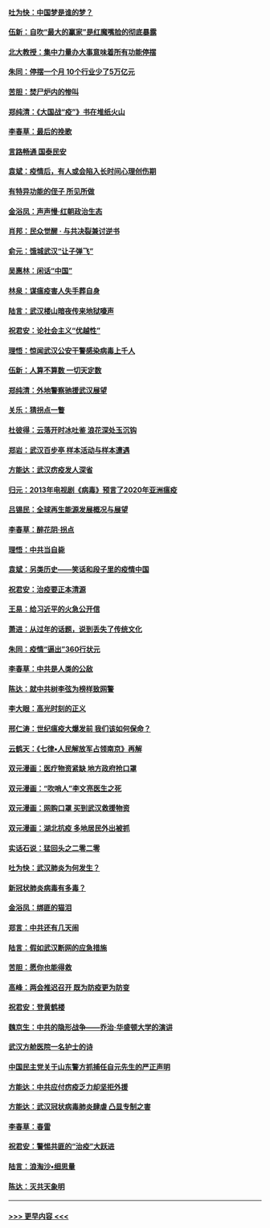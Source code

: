 #### [吐为快：中国梦是谁的梦？](../pages/nsc993/n11906564.md?t=03020802) 
#### [伍新：自吹“最大的赢家”是红魔嘴脸的彻底暴露](../pages/nsc993/n11906407.md?t=03020802) 
#### [北大教授：集中力量办大事意味着所有功能停摆](../pages/nsc993/n11904800.md?t=03020802) 
#### [朱同：停摆一个月 10个行业少了5万亿元](../pages/nsc993/n11904498.md?t=03020802) 
#### [苦胆：焚尸炉内的惨叫](../pages/nsc993/n11904479.md?t=03020802) 
#### [郑纯清：《大国战“疫”》书在堆纸火山](../pages/nsc993/n11904450.md?t=03020802) 
#### [李春草：最后的挽歌](../pages/nsc993/n11904441.md?t=03020802) 
#### [言路畅通 国泰民安](../pages/nsc993/n11904222.md?t=03020802) 
#### [袁斌：疫情后，有人或会陷入长时间心理创伤期](../pages/nsc993/n11901514.md?t=03020802) 
#### [有特异功能的侄子 所见所做](../pages/nsc993/n11901154.md?t=03020802) 
#### [金浴凤：声声慢‧红朝政治生态](../pages/nsc993/n11899553.md?t=03020802) 
#### [肖邦：民众觉醒 · 与共决裂兼讨逆书](../pages/nsc993/n11898435.md?t=03020802) 
#### [俞元：饿城武汉“让子弹飞”](../pages/nsc993/n11898344.md?t=03020802) 
#### [吴惠林：闲话“中国”](../pages/nsc993/n11898182.md?t=03020802) 
#### [林泉：谋瘟疫害人失手葬自身](../pages/nsc993/n11897892.md?t=03020802) 
#### [陆言：武汉楼山暗夜传来地狱嚎声](../pages/nsc993/n11897033.md?t=03020802) 
#### [祝君安：论社会主义“优越性”](../pages/nsc993/n11897005.md?t=03020802) 
#### [理悟：惊闻武汉公安干警感染病毒上千人](../pages/nsc993/n11896947.md?t=03020802) 
#### [伍新：人算不算数 一切天定数](../pages/nsc993/n11893372.md?t=03020802) 
#### [郑纯清：外地警察驰援武汉展望](../pages/nsc993/n11893115.md?t=03020802) 
#### [关乐：猜拐点一瞥](../pages/nsc993/n11893020.md?t=03020802) 
#### [杜彼得：云落开时冰吐鉴 浪花深处玉沉钩](../pages/nsc993/n11892107.md?t=03020802) 
#### [郑岩：武汉百步亭 样本活动与样本遭遇](../pages/nsc993/n11892310.md?t=03020802) 
#### [方能达：武汉疠疫发人深省](../pages/nsc993/n11891376.md?t=03020802) 
#### [归元：2013年电视剧《病毒》预言了2020年亚洲瘟疫](../pages/nsc993/n11891126.md?t=03020802) 
#### [吕锡民：全球再生能源发展概况与展望](../pages/nsc993/n11890613.md?t=03020802) 
#### [李春草：醉花阴·拐点](../pages/nsc993/n11890567.md?t=03020802) 
#### [理悟：中共当自毙](../pages/nsc993/n11890559.md?t=03020802) 
#### [袁斌：另类历史——笑话和段子里的疫情中国](../pages/nsc993/n11889243.md?t=03020802) 
#### [祝君安：治疫要正本清源](../pages/nsc993/n11889085.md?t=03020802) 
#### [王易：给习近平的火急公开信](../pages/nsc993/n11888225.md?t=03020802) 
#### [萧进：从过年的话题，说到丢失了传统文化](../pages/nsc993/n11887732.md?t=03020802) 
#### [朱同：疫情“逼出”360行状元](../pages/nsc993/n11887678.md?t=03020802) 
#### [李春草：中共是人类的公敌](../pages/nsc993/n11887656.md?t=03020802) 
#### [陈达：就中共树李弦为榜样致网警](../pages/nsc993/n11887625.md?t=03020802) 
#### [李大眼：高光时刻的正义](../pages/nsc993/n11887585.md?t=03020802) 
#### [邢仁涛：世纪瘟疫大爆发前 我们该如何保命？](../pages/nsc993/n11887535.md?t=03020802) 
#### [云鹤天：《七律▪人民解放军占领南京》再解](../pages/nsc993/n11887524.md?t=03020802) 
#### [双元漫画：医疗物资紧缺 地方政府抢口罩](../pages/nsc993/n11884744.md?t=03020802) 
#### [双元漫画：“吹哨人”李文亮医生之死](../pages/nsc993/n11884705.md?t=03020802) 
#### [双元漫画：网购口罩 买到武汉救援物资](../pages/nsc993/n11884670.md?t=03020802) 
#### [双元漫画：湖北抗疫 多地居民外出被抓](../pages/nsc993/n11884643.md?t=03020802) 
#### [实话石说：猛回头之二零二零](../pages/nsc993/n11883968.md?t=03020802) 
#### [吐为快：武汉肺炎为何发生？](../pages/nsc993/n11882180.md?t=03020802) 
#### [新冠状肺炎病毒有多毒？](../pages/nsc993/n11881790.md?t=03020802) 
#### [金浴凤：绑匪的猫泪](../pages/nsc993/n11880664.md?t=03020802) 
#### [郑言：中共还有几天闹](../pages/nsc993/n11880645.md?t=03020802) 
#### [陆言：假如武汉断网的应急措施](../pages/nsc993/n11880619.md?t=03020802) 
#### [苦胆：愿你也能得救](../pages/nsc993/n11880601.md?t=03020802) 
#### [高峰：两会推迟召开  既为防疫更为防变](../pages/nsc993/n11879977.md?t=03020802) 
#### [祝君安：登黄鹤楼](../pages/nsc993/n11880583.md?t=03020802) 
#### [魏京生：中共的隐形战争——乔治‧华盛顿大学的演讲](../pages/nsc993/n11879765.md?t=03020802) 
#### [武汉方舱医院一名护士的诗](../pages/nsc993/n11878480.md?t=03020802) 
#### [中国民主党关于山东警方抓捕任自元先生的严正声明](../pages/nsc993/n11877506.md?t=03020802) 
#### [方能达：中共应付疠疫乏力却坚拒外援](../pages/nsc993/n11877497.md?t=03020802) 
#### [方能达：武汉冠状病毒肺炎肆虐 凸显专制之害](../pages/nsc993/n11877475.md?t=03020802) 
#### [李春草：春雷](../pages/nsc993/n11876287.md?t=03020802) 
#### [祝君安：警惕共匪的“治疫”大跃进](../pages/nsc993/n11876084.md?t=03020802) 
#### [陆言：浪淘沙•细思量](../pages/nsc993/n11876071.md?t=03020802) 
#### [陈达：灭共天象明](../pages/nsc993/n11876063.md?t=03020802) 

----
#### [ >>> 更早内容 <<< ](../indexes/nsc993-earlier.md)

